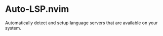 # Auto-LSP.nvim

Automatically detect and setup language servers that are available on your system.
